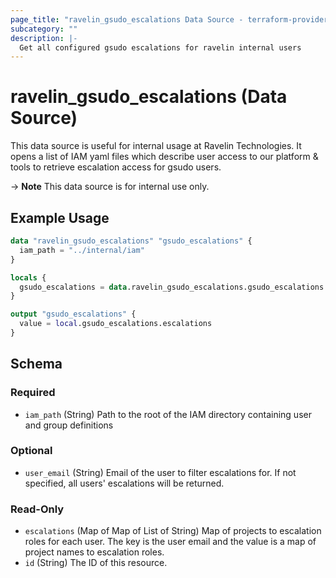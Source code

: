 ```yaml
--- 
page_title: "ravelin_gsudo_escalations Data Source - terraform-provider-ravelin"
subcategory: ""
description: |-
  Get all configured gsudo escalations for ravelin internal users
---
```


# ravelin_gsudo_escalations (Data Source)

This data source is useful for internal usage at Ravelin Technologies. It opens
a list of IAM yaml files which describe user access to our platform & tools to
retrieve escalation access for gsudo users.

-> **Note** This data source is for internal use only.

## Example Usage

```terraform
data "ravelin_gsudo_escalations" "gsudo_escalations" {
  iam_path = "../internal/iam"
}

locals {
  gsudo_escalations = data.ravelin_gsudo_escalations.gsudo_escalations
}

output "gsudo_escalations" {
  value = local.gsudo_escalations.escalations
}
```

<!-- schema generated by tfplugindocs -->
## Schema

### Required

- `iam_path` (String) Path to the root of the IAM directory containing user and group definitions

### Optional

- `user_email` (String) Email of the user to filter escalations for. If not specified, all users' escalations will be returned.

### Read-Only

- `escalations` (Map of Map of List of String) Map of projects to escalation roles for each user. The key is the user email and the value is a map of project names to escalation roles.
- `id` (String) The ID of this resource.
